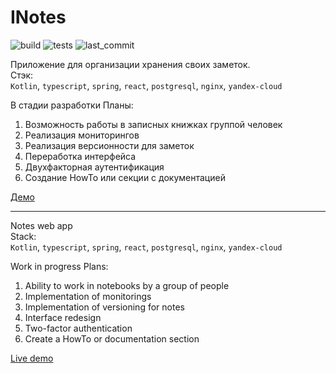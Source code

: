 # INotes

![build](https://img.shields.io/github/workflow/status/iliya132/INotes/Build%20frontend?style=flat-square)
![tests](https://img.shields.io/github/workflow/status/iliya132/INotes/Test%20frontend?label=tests)
![last_commit](https://img.shields.io/github/last-commit/iliya132/INotes?style=flat-square)

Приложение для организации хранения своих заметок.  
Стэк:  
`Kotlin`, `typescript`, `spring`, `react`, `postgresql`, `nginx`, `yandex-cloud` 

В стадии разработки 
Планы:
1. Возможность работы в записных книжках группой человек
2. Реализация мониторингов
3. Реализация версионности для заметок
4. Переработка интерфейса
5. Двухфакторная аутентификация
6. Создание HowTo или секции с документацией

[Демо](https://www.i-note.online/)

---

Notes web app  
Stack:  
`Kotlin`, `typescript`, `spring`, `react`, `postgresql`, `nginx`, `yandex-cloud` 

Work in progress
Plans:
1. Ability to work in notebooks by a group of people
2. Implementation of monitorings
3. Implementation of versioning for notes
4. Interface redesign
5. Two-factor authentication
6. Create a HowTo or documentation section

[Live demo](https://www.i-note.online/)


